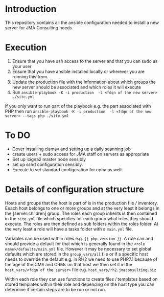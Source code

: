 # Introduction

This repository contains all the ansible configuration needed to install a new server for JMA Consulting needs

# Execution

1. Ensure that you have ssh access to the server and that you can sudo as your user
2. Ensure that you have ansible installed locally or wherever you are running this from.
3. Update the production file with the information about which groups the new server should be associated and which roles it will execute
4. Run `ansible-playbook -K -i production  -l <fdqn of the new server> ./site.yml`

If you only want to run part of the playbook e.g. the part associated with PHP then run `ansible-playbook -K -i production  -l <fdqn of the new server> --tags php ./site.yml` 

# To DO
- Cover installing clamav and setting up a daily scanning job
- create users + sudo access for JMA staff on servers as appropriate
- Set up icigna2 master node sensibly
- set up sshd configuration sensibly.
- Execute to set standard configuration for opha as well.

# Details of configuration structure

Hosts and groups that the host is part of is in the production file / inventory. Eeach host belongs to one or more groups and at the very least it belongs in the [server:children] group. The roles each group inherits is then contained in the `site.yml` file which specifies for each group what roles they should execute. The roles are then defined as sub folders within the roles folder. At the very least a role will have a tasks folder with a `main.yml` file.

Variables can be used within roles e.g. `{{ php_version }}`. A role can and should provide a default for that which is generally found in the `<role name>/defaults/main.yml` file. However it may be necessary to set global defaults which are stored in the `group_vars/all` file or if a specific host needs to override the default e.g. in RH2 we need to use PHP7.1 because of the age of the CMS and CRMs on that host we then set it in the `host_vars/<fdqn of the server>` file e.g. `host_vars/rh2.jmaconsulting.biz`

Within each role they can use functions to create files / templates based on stored templates within their role and depending on the host type you can determine if certain steps are to be run or not run.
